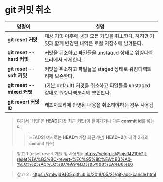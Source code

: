 # git 커밋 취소


| 명령어 | 설명                               |
|-------|-----------------------------------|
|  **git reset 커밋**  | 대상 커밋 이후에 생긴 모든 커밋을 취소한다. 하지만 커밋과 함께 변경된 내역은 로컬 저장소에 남겨둔다.          |
|  **git reset --hard 커밋**  | 커밋을 취소하고 파일들을 unstaged 상태로 워킹디렉토리에서 삭제한다.     |
|  **git reset --soft 커밋**  | 커밋을 취소하고 파일들을 staged 상태로 워킹디렉토리에 보존한다.       |
|  **git reset --mixed 커밋**  | (기본,default) 커밋을 취소하고 파일들을 unstaged 상태로 워킹디렉토리에 보존한다.       |
|  **git revert  커밋ID** | 레포지토리에 반영된 내용을 취소해야하는 경우 사용됨         |

> 여기서 '커밋'은 **HEAD**(가장 최근 커밋)이 들어가거나 다른 **commit id**를 넣는다.
>> HEAD의 예시로는 **HEAD^**(가장 최근거만)
>> **HEAD~2**(마지막 2개의 commit 취소)


> 참고 1 (reset revert 개요 및 사용법): https://velog.io/@njs04210/Git-reset%EA%B3%BC-revert-%EC%95%8C%EA%B3%A0-%EC%82%AC%EC%9A%A9%ED%95%98%EA%B8%B0

> 참고 2 : https://gmlwjd9405.github.io/2018/05/25/git-add-cancle.html